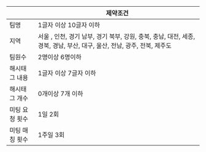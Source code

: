 |          | 제약조건                                                                            |
|----------|---------------------------------------------------------------------------------|
| 팀명       | 1글자 이상 10글자 이하                                                                  |
| 지역       | 서울 , 인천, 경기 남부, 경기 북부, 강원, 충북, 충남, 대전, 세종,  경북, 경남, 부산, 대구, 울산, 전남, 광주, 전북, 제주도 |
| 팀원수      | 2명이상 6명이하                                                                       
| 해시태그 내용  | 1글자 이상 7글자 이하                                                                   
| 해시태그 개수  | 0개이상 7개 이하                                                                      
| 미팅 요청 횟수 | 1일 2회                                                                           
| 미팅 매칭 횟수 | 1주일 3회                                                                         